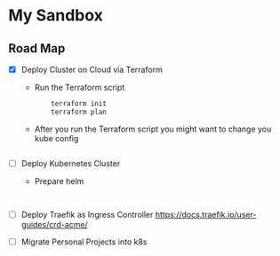 # My Sandbox

## Road Map

- [X] Deploy Cluster on Cloud via Terraform 
    - Run the Terraform script 
        ```bash
            terraform init
            terraform plan
        ```
    - After you run the Terraform script you might want to change you kube config
        ```bash
        
        ```
- [ ] Deploy Kubernetes Cluster
    - Prepare helm
        ```bash
            
        ```
- [ ] Deploy Traefik as Ingress Controller
        https://docs.traefik.io/user-guides/crd-acme/
- [ ] Migrate Personal Projects into k8s

